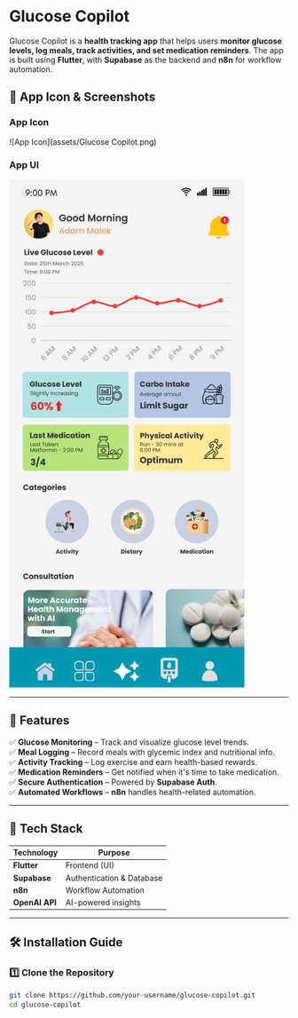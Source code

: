 # Glucose Copilot

Glucose Copilot is a **health tracking app** that helps users **monitor glucose levels, log meals, track activities, and set medication reminders**. The app is built using **Flutter**, with **Supabase** as the backend and **n8n** for workflow automation.

## 📱 App Icon & Screenshots

### App Icon
![App Icon](assets/Glucose Copilot.png)

### App UI
![App UI](assets/UI.png)

---

## 🏥 Features

✅ **Glucose Monitoring** – Track and visualize glucose level trends.  
✅ **Meal Logging** – Record meals with glycemic index and nutritional info.  
✅ **Activity Tracking** – Log exercise and earn health-based rewards.  
✅ **Medication Reminders** – Get notified when it's time to take medication.  
✅ **Secure Authentication** – Powered by **Supabase Auth**.  
✅ **Automated Workflows** – **n8n** handles health-related automation.

---

## 🚀 Tech Stack

| Technology  | Purpose |
|-------------|---------|
| **Flutter**  | Frontend (UI) |
| **Supabase** | Authentication & Database |
| **n8n**      | Workflow Automation |
| **OpenAI API** | AI-powered insights |

---

## 🛠️ Installation Guide

### 1️⃣ Clone the Repository
```sh
git clone https://github.com/your-username/glucose-copilot.git
cd glucose-copilot